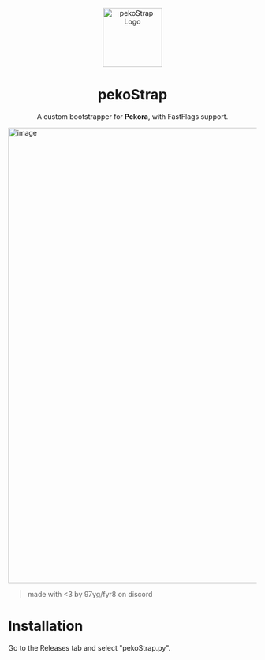 <p align="center">
  <img src="logo.png" alt="pekoStrap Logo" width="120"/>
</p>

<h1 align="center">pekoStrap</h1>

<p align="center">
  A custom bootstrapper for <b>Pekora</b>, with FastFlags support.
</p>



<img width="1730" height="924" alt="image" src="https://github.com/user-attachments/assets/bdcd56e5-0a3d-4514-9b82-a14ee6e5e255" />

> made with <3 by 97yg/fyr8 on discord
# Installation
Go to the Releases tab and select "pekoStrap.py".
